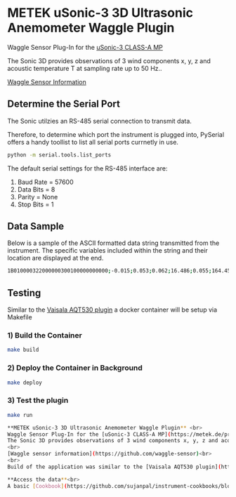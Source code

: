# METEK uSonic-3 3D Ultrasonic Anemometer Waggle Plugin
Waggle Sensor Plug-In for the [uSonic-3 CLASS-A MP](https://metek.de/product/usonic-3-class-a/)

The Sonic 3D provides observations of 3 wind components x, y, z and acoustic temperature T at sampling rate up to 50 Hz.. 

[Waggle Sensor Information](https://github.com/waggle-sensor)

## Determine the Serial Port
The Sonic utilzies an RS-485 serial connection to transmit data.

Therefore, to determine which port the instrument is plugged into, PySerial offers a handy toollist to list all serial ports currnetly in use.
```bash
python -m serial.tools.list_ports
```

The default serial settings for the RS-485 interface are:
1. Baud Rate = 57600
1. Data Bits = 8
1. Parity = None
1. Stop Bits = 1

## Data Sample
Below is a sample of the ASCII formatted data string transmitted from the instrument. 
The specific variables included within the string and their location are displayed at the end. 
```bash
1B010000322000000300100000000000;-0.015;0.053;0.062;16.486;0.055;164.451;0.055;1
``` 


## Testing 

Similar to the [Vaisala AQT530 plugin](https://github.com/jrobrien91/waggle-aqt) a docker container will be setup via Makefile 

### 1) Build the Container
```bash
make build
```

### 2) Deploy the Container in Background
```bash
make deploy
```

### 3) Test the plugin
```bash
make run

**METEK uSonic-3 3D Ultrasonic Anemometer Waggle Plugin** <br>
Waggle Sensor Plug-In for the [uSonic-3 CLASS-A MP](https://metek.de/product/usonic-3-class-a/) <br>
The Sonic 3D provides observations of 3 wind components x, y, z and acoustic temperature T at sampling rate up to 50 Hz.<br>
<br>
[Waggle sensor information](https://github.com/waggle-sensor)<br>
<br>
Build of the application was similar to the [Vaisala AQT530 plugin](https://github.com/jrobrien91/waggle-aqt)

**Access the data**<br>
A basic [Cookbook](https://github.com/sujanpal/instrument-cookbooks/blob/main/notebooks/METEK_Sonic3D_access.ipynb)
